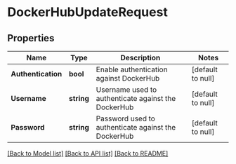 # DockerHubUpdateRequest

## Properties
Name | Type | Description | Notes
------------ | ------------- | ------------- | -------------
**Authentication** | **bool** | Enable authentication against DockerHub | [default to null]
**Username** | **string** | Username used to authenticate against the DockerHub | [default to null]
**Password** | **string** | Password used to authenticate against the DockerHub | [default to null]

[[Back to Model list]](../README.md#documentation-for-models) [[Back to API list]](../README.md#documentation-for-api-endpoints) [[Back to README]](../README.md)


